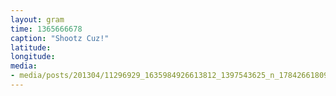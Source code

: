 ```yaml
---
layout: gram
time: 1365666678
caption: "Shootz Cuz!"
latitude: 
longitude: 
media:
- media/posts/201304/11296929_1635984926613812_1397543625_n_17842661809000351.jpg
---
```

